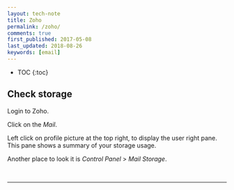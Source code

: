 ```yaml
---
layout: tech-note
title: Zoho
permalink: /zoho/
comments: true
first_published: 2017-05-08
last_updated: 2018-08-26
keywords: [email]
---
```


* TOC
{:toc}

## Check storage

Login to Zoho.

Click on the _Mail_.

Left click on profile picture at the top right, to display the user right pane.
This pane shows a summary of your storage usage.

Another place to look it is _Control Panel_ > _Mail Storage_.

<br/>

---
